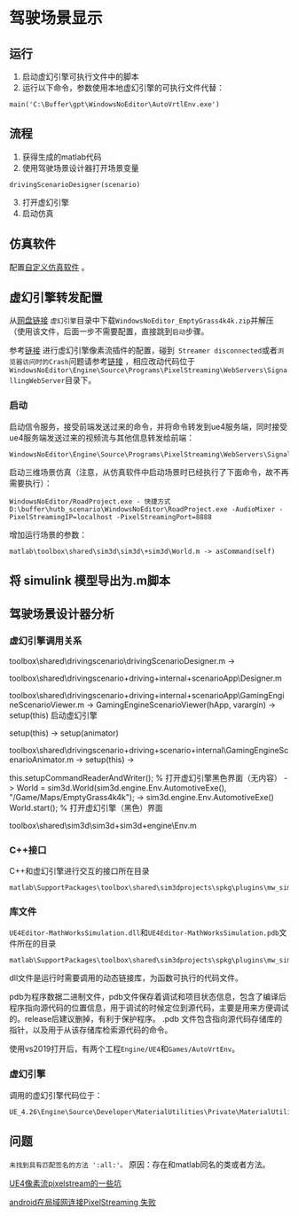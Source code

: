 # 驾驶场景显示

## 运行
1. 启动虚幻引擎可执行文件中的脚本
2. 运行以下命令，参数使用本地虚幻引擎的可执行文件代替：
```
main('C:\Buffer\gpt\WindowsNoEditor\AutoVrtlEnv.exe')
```

## 流程
1. 获得生成的matlab代码
2. 使用驾驶场景设计器打开场景变量
```shell
drivingScenarioDesigner(scenario)
```
3. 打开虚幻引擎
4. 启动仿真


## 仿真软件
配置[自定义仿真软件](https://github.com/OpenHUTB/matlab) 。

## 虚幻引擎转发配置
从[网盘链接](https://pan.baidu.com/s/1n2fJvWff4pbtMe97GOqtvQ?pwd=hutb) `虚幻引擎`目录中下载`WindowsNoEditor_EmptyGrass4k4k.zip`并解压（使用该文件，后面一步不需要配置，直接跳到`启动`步骤。

参考[链接](https://docs.unrealengine.com/4.26/zh-CN/SharingAndReleasing/PixelStreaming/PixelStreamingIntro/) 进行虚幻引擎像素流插件的配置，碰到`
Streamer disconnected`或者`浏览器访问时的Crash`问题请参考[链接](https://blog.csdn.net/m0_55173487/article/details/126231595) ，相应改动代码位于`WindowsNoEditor\Engine\Source\Programs\PixelStreaming\WebServers\SignallingWebServer`目录下。


### 启动
启动信令服务，接受前端发送过来的命令，并将命令转发到ue4服务端，同时接受ue4服务端发送过来的视频流与其他信息转发给前端：
```shell
WindowsNoEditor\Engine\Source\Programs\PixelStreaming\WebServers\SignallingWebServer\run.bat
```

启动三维场景仿真（注意，从仿真软件中启动场景时已经执行了下面命令，故不再需要执行）：
```shell
WindowsNoEditor/RoadProject.exe - 快捷方式
D:\buffer\hutb_scenario\WindowsNoEditor\RoadProject.exe -AudioMixer -PixelStreamingIP=localhost -PixelStreamingPort=8888
```

增加运行场景的参数：
```shell
matlab\toolbox\shared\sim3d\sim3d\+sim3d\World.m -> asCommand(self)
```

## 将 simulink 模型导出为.m脚本


## 驾驶场景设计器分析



### 虚幻引擎调用关系
toolbox\shared\drivingscenario\drivingScenarioDesigner.m -> 

toolbox\shared\drivingscenario\+driving\+internal\+scenarioApp\Designer.m

toolbox\shared\drivingscenario\+driving\+internal\+scenarioApp\GamingEngineScenarioViewer.m -> GamingEngineScenarioViewer(hApp, varargin) -> setup(this) 启动虚幻引擎

setup(this)  -> setup(animator)



toolbox\shared\drivingscenario\+driving\+scenario\+internal\GamingEngineScenarioAnimator.m -> setup(this) -> 

this.setupCommandReaderAndWriter();  % 打开虚幻引擎黑色界面（无内容）
->
World = sim3d.World(sim3d.engine.Env.AutomotiveExe(), "/Game/Maps/EmptyGrass4k4k");  -> sim3d.engine.Env.AutomotiveExe()
World.start();  % 打开虚幻引擎（黑色）界面

toolbox\shared\sim3d\sim3d\+sim3d\+engine\Env.m 


### C++接口
C++和虚幻引擎进行交互的接口所在目录
```text
matlab\SupportPackages\toolbox\shared\sim3dprojects\spkg\plugins\mw_simulation\MathWorksSimulation\Source\MathWorksSimulation\Public\Sim3dActor.h
```

### 库文件
`UE4Editor-MathWorksSimulation.dll`和`UE4Editor-MathWorksSimulation.pdb`文件所在的目录
```text
matlab\SupportPackages\toolbox\shared\sim3dprojects\spkg\plugins\mw_simulation\MathWorksSimulation\Binaries\Win64
```
dll文件是运行时需要调用的动态链接库，为函数可执行的代码文件。

pdb为程序数据二进制文件，pdb文件保存着调试和项目状态信息，包含了编译后程序指向源代码的位置信息，用于调试的时候定位到源代码，主要是用来方便调试的。release后建议删掉，有利于保护程序。
.pdb 文件包含指向源代码存储库的指针，以及用于从该存储库检索源代码的命令。

使用vs2019打开后，有两个工程`Engine/UE4`和`Games/AutoVrtEnv`。

### 虚幻引擎
调用的虚幻引擎代码位于：
```text
UE_4.26\Engine\Source\Developer\MaterialUtilities\Private\MaterialUtilities.cpp
```

## 问题
```未找到具有匹配签名的方法 ':all:'。```
原因：存在和matlab同名的类或者方法。

[UE4像素流pixelstream的一些坑](https://blog.csdn.net/MAPLE_HY/article/details/112599840)

[android在局域网连接PixelStreaming 失败](https://blog.csdn.net/maxiaosheng521/article/details/106215330)

